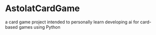 # AstolatCardGame
 a card game project intended to personally learn developing ai for card-based games using Python 
